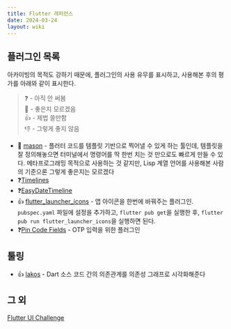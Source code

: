 ```yaml
---
title: Flutter 레퍼런스
date: 2024-03-24
layout: wiki
---
```



## 플러그인 목록

아카이빙의 목적도 강하기 때문에, 플러그인의 사용 유무를 표시하고, 사용해본 후의 평가를 아래와 같이 표시한다.

> ❓ - 아직 안 써봄 <br/>
> 🤔 - 좋은지 모르겠음 <br/>
> 👍 - 제법 쓸만함 <br/>
> 👎 - 그렇게 좋지 않음


* 🤔 [mason](https://github.com/felangel/mason) - 플러터 코드를 템플릿 기반으로 찍어낼 수 있게 하는 툴인데, 템플릿을 잘 정의해놓으면 터미널에서 명령어를 딱 한번 치는 것 만으로도 빠르게 만들 수 있다. 메타프로그래밍 목적으로 사용하는 것 같지만, Lisp 계열 언어를 사용해본 사람의 기준으론 그렇게 좋은지는 모르겠다
* ❓[Timelines](https://github.com/chulwoo-park/timelines)
* ❓[EasyDateTimeline](https://github.com/FadyFayezYounan/easy_date_timeline)
* 👍 [flutter_launcher_icons](https://github.com/fluttercommunity/flutter_launcher_icons/) - 앱 아이콘을 한번에 바꿔주는 플러그인. `pubspec.yaml` 파일에 설정을 추가하고, `flutter pub get`을 실행한 후, `flutter pub run flutter_launcher_icons`을 실행하면 된다.
* ❓[Pin Code Fields](https://github.com/adar2378/pin_code_fields) - OTP 입력을 위한 플러그인

## 툴링

- 👍 [lakos](https://github.com/OlegAlexander/lakos) - Dart 소스 코드 간의 의존관계를 의존성 그래프로 시각화해준다


## 그 외

[Flutter UI Challenge](https://github.com/lohanidamodar/flutter_ui_challenges)
